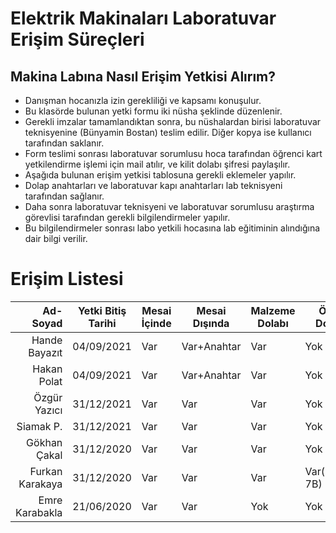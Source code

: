 # Elektrik Makinaları Laboratuvar Erişim Süreçleri

## Makina Labına Nasıl Erişim Yetkisi Alırım?

- Danışman hocanızla izin gerekliliği ve kapsamı konuşulur.
- Bu klasörde bulunan yetki formu iki nüsha şeklinde düzenlenir.
- Gerekli imzalar tamamlandıktan sonra, bu nüshalardan birisi laboratuvar teknisyenine (Bünyamin Bostan) teslim edilir. Diğer kopya ise kullanıcı tarafından saklanır.
- Form teslimi sonrası laboratuvar sorumlusu hoca tarafından öğrenci kart yetkilendirme işlemi için mail atılır, ve kilit dolabı şifresi paylaşılır. 
- Aşağıda bulunan erişim yetkisi tablosuna gerekli eklemeler yapılır.
- Dolap anahtarları ve laboratuvar kapı anahtarları lab teknisyeni tarafından sağlanır.
- Daha sonra laboratuvar teknisyeni ve laboratuvar sorumlusu araştırma görevlisi tarafından gerekli bilgilendirmeler yapılır.
- Bu bilgilendirmeler sonrası labo yetkili hocasına lab eğitiminin alındığına dair bilgi verilir.


# Erişim Listesi


| Ad-Soyad | Yetki Bitiş Tarihi| Mesai İçinde | Mesai Dışında | Malzeme Dolabı | Özel Dolap |
|---------:|-------------------|--------------|---------------|----------------|------------|
| Hande Bayazıt | 04/09/2021   |       Var    |   Var+Anahtar |   Var          |  Yok       |
| Hakan Polat   | 04/09/2021   |       Var    |   Var+Anahtar |   Var          |  Yok       |
| Özgür Yazıcı  | 31/12/2021   |       Var    |    Var        |   Var          |  Yok       |
| Siamak P.     | 31/12/2021   |       Var    |    Var        |   Var          |  Yok       |
| Gökhan Çakal  | 31/12/2020   |       Var    |    Var        |   Var          |  Yok       |
| Furkan Karakaya  | 31/12/2020|       Var    |    Var        |   Var          |  Var(No:R-7B)   |
| Emre Karabakla  | 21/06/2020|       Var    |    Var        |   Yok          |  Yok   |
